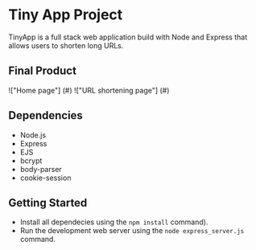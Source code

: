 # Tiny App Project

TinyApp is a full stack web application build with Node and Express that allows users to shorten long URLs.

## Final Product

!["Home page"] (#)
!["URL shortening page"] (#)

## Dependencies

- Node.js
- Express
- EJS
- bcrypt
- body-parser
- cookie-session

## Getting Started

- Install all dependecies using the `npm install` command).
- Run the development web server using the  `node express_server.js` command.
